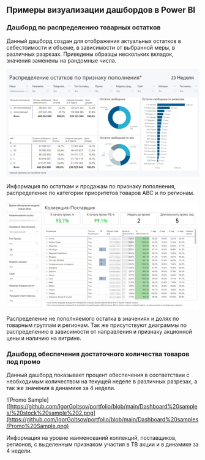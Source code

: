## Примеры визуализации дашбордов в Power BI
### Дашборд по распределению товарных остатков

Данный дашборд создан для отображения актуальных остатков в себестоимости и объеме, в зависимости от выбранной меры, в различных разрезах. Приведены образцы нескольких вкладок, значения заменены на рандомные числа. 

![Stock Sample 1](https://github.com/IgorGoltsov/portfolio/blob/main/Dashboard%20samples/stock%20sample%201.png)

Информация по остаткам и продажам по признаку пополнения, распределение по категории приоритетов товаров АВС и по регионам. 

![Stock Sample 2](https://github.com/IgorGoltsov/portfolio/blob/main/Dashboard%20samples/Promo%20Sample.png)

Распределение не пополняемого остатка в значениях и долях по товарным группам и регионам. Так же присутствуют диаграммы по распределению в зависимости от направления и признаку акционной цены и наличию на витрине. 

### Дашборд обеспечения достаточного количества товаров под промо

Данный дашборд показывает процент обеспечения в соответствии с необходимым количеством на текущей неделе в различных разрезах, а так же значения в динамике за 4 недели. 

![Promo Sample]([https://github.com/IgorGoltsov/portfolio/blob/main/Dashboard%20samples/%20stock%20sample%202.png](https://github.com/IgorGoltsov/portfolio/blob/main/Dashboard%20samples/Promo%20Sample.png)

Информация на уровне наименований коллекций, поставщиков, регионов, с выделенным признаком участия в ТВ акции и в динамике за 4 недели. 



